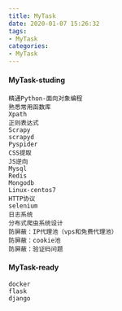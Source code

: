 ```yaml
---
title: MyTask
date: 2020-01-07 15:26:32
tags:
- MyTask
categories:
- MyTask
---
```


#### MyTask-studing

```
精通Python-面向对象编程
熟悉常用函数库
Xpath
正则表达式
Scrapy
scrapyd
Pyspider
CSS提取
JS逆向
Mysql
Redis
Mongodb
Linux-centos7
HTTP协议
selenium
日志系统
分布式爬虫系统设计
防屏蔽：IP代理池（vps和免费代理池）
防屏蔽：cookie池
防屏蔽：验证码问题
```

#### MyTask-ready

```
docker
flask
django
```

